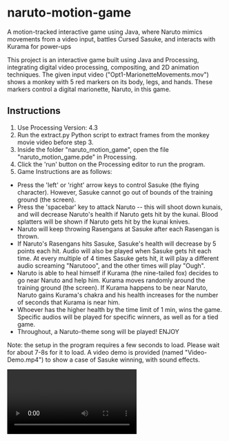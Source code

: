 # naruto-motion-game
A motion-tracked interactive game using Java, where Naruto mimics movements from a video input, battles Cursed Sasuke, and interacts with Kurama for power-ups

This project is an interactive game built using Java and Processing, integrating digital video processing, compositing, and 2D animation techniques. The given input video ("Opt1-MarionetteMovements.mov") shows a monkey with 5 red markers on its body, legs, and hands. These markers control a digital marionette, Naruto, in this game. 

## Instructions 

1. Use Processing Version: 4.3
2. Run the extract.py Python script to extract frames from the monkey movie video before step 3. 
3. Inside the folder "naruto_motion_game", open the file "naruto_motion_game.pde" in Processing.
4. Click the 'run' button on the Processing editor to run the program.
5. Game Instructions are as follows:
- Press the 'left' or 'right' arrow keys to control Sasuke (the flying character). However, Sasuke cannot go out of bounds of the training ground (the screen). 
- Press the 'spacebar' key to attack Naruto -- this will shoot down kunais, and will decrease Naruto's health if Naruto gets hit by the kunai. Blood splatters will be shown if Naruto gets hit by the kunai knives. 
- Naruto will keep throwing Rasengans at Sasuke after each Rasengan is thrown.
- If Naruto's Rasengans hits Sasuke, Sasuke's health will decrease by 5 points each hit. Audio will also be played when Sasuke gets hit each time. At every multiple of 4 times Sasuke gets hit, it will play a different audio screaming "Narutooo", and the other times will play "Ough".
- Naruto is able to heal himself if Kurama (the nine-tailed fox) decides to go near Naruto and help him. Kurama moves randomly around the training ground (the screen). If Kurama happens to be near Naruto, Naruto gains Kurama's chakra and his health increases for the number of seconds that Kurama is near him. 
- Whoever has the higher health by the time limit of 1 min, wins the game. Specific audios will be played for specific winners, as well as for a tied game. 
- Throughout, a Naruto-theme song will be played! ENJOY 

Note: the setup in the program requires a few seconds to load. Please wait for about 7-8s for it to load. A video demo is provided (named "Video-Demo.mp4") to show a case of Sasuke winning, with sound effects.

<!-- [![Watch the demo](https://upload.wikimedia.org/wikipedia/commons/7/79/YouTube_social_white_squircle_%282017%29.svg)](https://github.com/shngxng/naruto-motion-game/raw/main/assets/Video-Demo.mp4) -->

<video src="https://github.com/shngxng/naruto-motion-game/raw/main/assets/Video-Demo.mp4" width="300" />


## Story Development and script

The game is set in the Hidden Leaf Village, a battleground ravaged by battles.

*Main Character:*

Naruto: A digital marionette mimics the movements of the video input. He can throw energy balls (Rasengans) at his opponent.

*Side Characters:*

1. Sasuke: Moves left and right, controlled by the player. He can throw Kunai knives at Naruto.

2. Kurama: A nine-tailed fox that roams around the screen randomly. If he gets close to Naruto, Naruto earns some chakra and regains his health for the amount of seconds Kurama is near him.

*Game Events:*

Naruto launches Rasengan -> If it hits Sasuke, Sasuke loses health.

Sasuke throws Kunai -> If it hits Naruto, Naruto loses health.

Kurama moves randomly -> If near Naruto, Naruto's health regenerates.

*So, who wins?*

The game lasts for 1 minute.

If either character’s health reaches 0, the game ends.

If the timer runs out, the character with higher health wins.

*Winning Effects:*

If Sasuke wins, Naruto shouts "Sasukeee!".

If Naruto wins, he shouts his iconic "Dattebayo!".

If it’s a tie, both characters shout each other’s names.

## Motion Capture Implementation Steps

This game is written in Java using Processing, using video tracking to animate Naruto based on the input video.

1. Before the main implementation, the program loads images and sounds associated with the characters, as well as the given input video which is used to track movement.

2. I converted the input video to sequence of individual image frames, stored as ’.tif’ files.

3. I converted the frames to binary images. Each frame is processed to detect the red markers. This is to ignore unnecessary colors and focus only on movement based on red pixels in a binary image. 

4. This step invovles detecting motion with grid-based processing. Once the binary frame is ready, the program splits the entire frame into smaller grid blocks of size 7×7 pixels (determined by the variable `p` = 7). Each grid block will store its pixel values in an array `grid`. This is to analyse the movements in small sections instead of checking every single pixel. Also to consider reducing noise. 

5. Each block is scored based on red pixel intensity (summarise movement per block instead of per pixel). This means the block with higher scores contains more pixels of the target color (red).

6. This step involves sorting and select the red markers, where the top 5 highest-scoring grid blocks will determine Naruto’s movement. This is done using an array `five_red_points` which stores the coordinates of the top 5 blocks containing the most red pixels. 

7. Mapping motion to Naruto. These coordinates control Naruto’s limbs and position.

Note: Due to the loading of the sound files and many images, the game takes about 7-8 seconds to load before the game starts.


## Background and Marionette

1. Background replacement: I replaced the main background to be the training ground in the Hidden Leaf Village. Another dynamic background feature implemented is when Naruto gets hit by Sasuke’s Kunai knives, some ’blood’ platter appears on the screen for a few seconds. 


<p align="center">
  <img src="mdimages/background_replacement-blood-splatter.png" alt="Example" width="550">
</p>


2. Marionette development: Naruto is the main character that will be replacing the moving monkey from the given video. It is controlled by the coordinates of the 5 red markers of the monkey in the input video (body, hands and legs).

## Intelligent Objects

### Characters 

1. **Naruto**: The character is composed of separate images for the body, right hand, left hand, right leg, and left leg. The character’s position and "powered up" state are tracked, with the latter will increase Naruto’s health for a duration. \
– Behavior/Movements: Its movements is controlled by the monkey in the input video. \
– Interaction: Naruto can shoot Rasengans (blue ball) upwards. If Naruto gets hit by Sasuke’s Kunai knives, there will be blood platters displayed for a few seconds on the screen. Naruto can also be healed by Kurama where there will be a power up effect (fire) when he is being healed and his health will increase. There will also be a description label "Narutoispoweringup!" in red at the top-middle of the screen.

2. **Sasuke**: Sasuke is the side character in the game with its image, position, and health status. Sasuke can shoot Kunai knives and has a health level counter that decreases upon being hit by Naruto’s Rasengans. \
– Behavior/Movements: Sasuke can be controlled by the player using the ’left’ and ’right’ keys. He can only move left and right and cannot exit the screen. \
– Interaction: He can launch attacks by throwing kunai knives at Naruto by pressing the space bar. His health can also decrease upon getting hit by Naruto’s Rasengans. There will be audio of him screaming Naruto (for every multiple of 4 times), and the other times, it will play a "Ough" sound effect of getting hit. When he also gets hit, there will be a "Hit!" in red displayed on where he got hit.

3. **Kurama**: Kurama is another side character, also known as the Nine-Tails, moves around to a random target position on the screen, assisting in powering up Naruto when close enough. \
– Behavior/Movements: Kurama moves around the screen randomly. \
– Interaction: If Kurama happens to be near Naruto, Naruto will be able to gain some
chakra, and Naruto’s health level will increase by the duration they are close enough.



<p align="center">
  <img src="mdimages/naruto-whole.png" alt="Naruto character" width="200">
</p>

**Figure 1:** Naruto (a)



<p align="center">
  <img src="mdimages/sasuke-whole.png" alt="Cursed Sasuke" width="400">
</p>

**Figure 2:** Sasuke (b)

<p align="center">
  <img src="mdimages/kurama-whole.png" alt="Kurama" width="300">
</p>

**Figure 3:** Kurama (c)


### Other objects

- Fire: An power up effect that visually show when Naruto is powered up.
- Kunai: These are additional projectiles that have their image, speed, and positions in an ArrayList to manage multiple kunais on-screen.
- Rasengan: This is a projectile that Naruto can shoot. Its position, speed, and hit state are tracked.


## Events

1. Key Presses: The game responds to spacebar presses to shoot kunai and arrow keys to move Sasuke left or right.
2. Rasengan Shooting: Naruto can shoot Rasengans. But he only can hit one Rasengan at a time.
3. Kunai Shooting: Triggered by the player’s input (spacebar), allowing Sasuke to shoot kunai.
4. Kurama Movement: Kurama moves towards a randomly chosen target position, and when close to Naruto, it triggers a power-up event.
5. Game End: The game ends if first, either of the characters has a health level of 0 or below, or second, the game reaches the time limit of 60 seconds. Whoever who has the higher health level remaining when the game is over, wins the game.



<p align="center">
  <img src="mdimages/event-1.png" alt="Event 1" width="300">
</p>

**Figure 4:** Kunai about to hit Naruto


<p align="center">
  <img src="mdimages/event-2.png" alt="Event 2" width="400">
</p>

**Figure 5:** Naruto getting his power up from Kurama


<p align="center">
  <img src="mdimages/event-3.png" alt="Event 3" width="400">
</p>

**Figure 6:** Sasuke won the game

<p align="center">
  <img src="mdimages/event-4.png" alt="Event 4" width="400">
</p>

**Figure 7:** Naruto won the game


<p align="center">
  <img src="mdimages/event-5.png" alt="Event 5" width="400">
</p>

**Figure 8:** Both won the game


